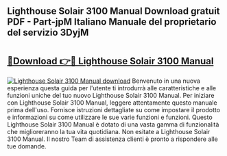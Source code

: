 ## Lighthouse Solair 3100 Manual Download gratuit PDF - Part-jpM Italiano Manuale del proprietario del servizio 3DyjM

# <h2><a href="http://dfa9qcb.blite.top/?on=Lighthouse+Solair+3100+Manual">🔗Download 👉🔴 Lighthouse Solair 3100 Manual</a></h2>

[![Lighthouse Solair 3100 Manual download](https://i.imgur.com/lujVjoI.png)](http://dfa9qcb.blite.top/?on=Lighthouse+Solair+3100+Manual)
Benvenuto in una nuova esperienza questa guida per l'utente ti introdurrà alle caratteristiche e alle funzioni uniche del tuo nuovo Lighthouse Solair 3100 Manual. Per iniziare con Lighthouse Solair 3100 Manual, leggere attentamente questo manuale prima dell'uso. Fornisce istruzioni dettagliate su come impostare il prodotto e informazioni su come utilizzare le sue varie funzioni e funzioni. Questo Lighthouse Solair 3100 Manual è dotato di una vasta gamma di funzionalità che miglioreranno la tua vita quotidiana. Non esitate a Lighthouse Solair 3100 Manual. Il nostro Team di assistenza clienti è pronto a rispondere alle tue domande.
